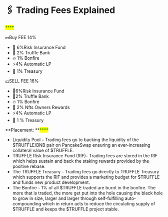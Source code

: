 # 🖇 Trading Fees Explained

<mark style="color:green;">****</mark>

💵Buy FEE 14%

* 🏦 6%Risk Insurance Fund
* 🍬 2% Truffle Bank
* 🔥 1% Bonfire
* ⚡️4% Automatic LP
* 🏫 1% Treasury

💵SELL FEE 16%

* 🏦6%Risk Insurance Fund
* 🍬2% Truffle Bank
* 🔥 1% Bonfire
* 🎨 2% Nfts Owners Rewards
* ⚡️4% Automatic LP
* 🏫 1 % Treasury



**Placement: **<mark style="color:green;">****</mark>&#x20;

* Liquidity Pool **-** Trading fees go to backing the liquidity of the $TRUFFLE/BNB pair on PancakeSwap ensuring an ever-increasing collateral value of $TRUFFLE. &#x20;
* TRUFFLE Risk Insurance Fund (RIF)**-** Trading fees are stored in the RIF which helps sustain and back the staking rewards provided by the positive rebase.
* The TRUFFLE Treasury **-** Trading fees go directly to TRUFFLE Treasury which supports the RIF and provides a marketing budget for $TRUFFLE and funds new product development.
* The Bonfire **-** 1% of all $TRUFFLE traded are burnt in the bonfire. The more that is traded, the more get put into the hole causing the black hole to grow in size, larger and larger through self-fulfilling auto-compounding which in return acts to reduce the circulating supply of $TRUFFLE and keeps the $TRUFFLE project stable.
